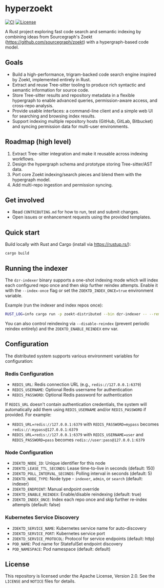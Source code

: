 # hyperzoekt

[![CI](https://github.com/dcieslak19973/hyperzoekt/actions/workflows/ci.yml/badge.svg)](https://github.com/dcieslak19973/hyperzoekt/actions)
[![License](https://img.shields.io/badge/license-Apache%202.0-blue.svg)](LICENSE)

A Rust project exploring fast code search and semantic indexing by combining ideas from Sourcegraph's Zoekt (https://github.com/sourcegraph/zoekt) with a hypergraph-based code model.

Goals
-----
- Build a high-performance, trigram-backed code search engine inspired by Zoekt, implemented entirely in Rust.
- Extract and reuse Tree-sitter tooling to produce rich syntactic and semantic information for source code.
- Store Tree-sitter results and repository metadata in a flexible hypergraph to enable advanced queries, permission-aware access, and cross-repo analysis.
- Provide usable interfaces: a command-line client and a simple web UI for searching and browsing index results.
- Support indexing multiple repository hosts (GitHub, GitLab, Bitbucket) and syncing permission data for multi-user environments.

Roadmap (high level)
--------------------
1. Extract Tree-sitter integration and make it reusable across indexing workflows.
2. Design the hypergraph schema and prototype storing Tree-sitter/AST data.
3. Port core Zoekt indexing/search pieces and blend them with the hypergraph model.
4. Add multi-repo ingestion and permission syncing.

Get involved
------------
- Read `CONTRIBUTING.md` for how to run, test and submit changes.
- Open issues or enhancement requests using the provided templates.

Quick start
-----------
Build locally with Rust and Cargo (install via https://rustup.rs/):

	cargo build

Running the indexer
-------------------
The `dzr-indexer` binary supports a one-shot indexing mode which will index each configured repo once and then skip further reindex attempts. Enable it with the `--index-once` flag or set the `ZOEKTD_INDEX_ONCE=true` environment variable.

Example (run the indexer and index repos once):

```bash
RUST_LOG=info cargo run -p zoekt-distributed --bin dzr-indexer -- --remote-url /path/to/repo --listen 127.0.0.1:3000 --index-once
```

You can also control reindexing via `--disable-reindex` (prevent periodic reindex entirely) and the `ZOEKTD_ENABLE_REINDEX` env var.

Configuration
-------------
The distributed system supports various environment variables for configuration:

### Redis Configuration
- `REDIS_URL`: Redis connection URL (e.g., `redis://127.0.0.1:6379`)
- `REDIS_USERNAME`: Optional Redis username for authentication
- `REDIS_PASSWORD`: Optional Redis password for authentication

If `REDIS_URL` doesn't contain authentication credentials, the system will automatically add them using `REDIS_USERNAME` and/or `REDIS_PASSWORD` if provided. For example:
- `REDIS_URL=redis://127.0.0.1:6379` with `REDIS_PASSWORD=mypass` becomes `redis://:mypass@127.0.0.1:6379`
- `REDIS_URL=redis://127.0.0.1:6379` with `REDIS_USERNAME=user` and `REDIS_PASSWORD=pass` becomes `redis://user:pass@127.0.0.1:6379`

### Node Configuration
- `ZOEKTD_NODE_ID`: Unique identifier for this node
- `ZOEKTD_LEASE_TTL_SECONDS`: Lease time-to-live in seconds (default: 150)
- `ZOEKTD_POLL_INTERVAL_SECONDS`: Polling interval in seconds (default: 5)
- `ZOEKTD_NODE_TYPE`: Node type - `indexer`, `admin`, or `search` (default: indexer)
- `ZOEKTD_ENDPOINT`: Manual endpoint override
- `ZOEKTD_ENABLE_REINDEX`: Enable/disable reindexing (default: true)
- `ZOEKTD_INDEX_ONCE`: Index each repo once and skip further re-index attempts (default: false)

### Kubernetes Service Discovery
- `ZOEKTD_SERVICE_NAME`: Kubernetes service name for auto-discovery
- `ZOEKTD_SERVICE_PORT`: Kubernetes service port
- `ZOEKTD_SERVICE_PROTOCOL`: Protocol for service endpoints (default: http)
- `POD_NAME`: Pod name for StatefulSet endpoint discovery
- `POD_NAMESPACE`: Pod namespace (default: default)

License
-------
This repository is licensed under the Apache License, Version 2.0. See the `LICENSE` and `NOTICE` files for details.

